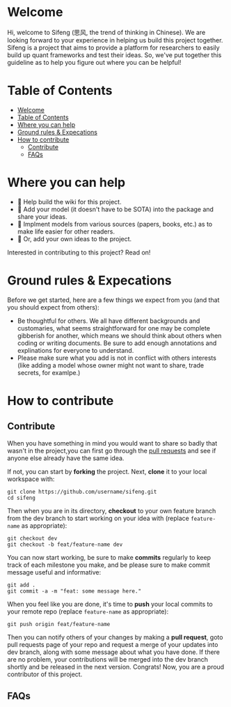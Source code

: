 # Welcome

Hi, welcome to Sifeng (思风, the trend of thinking in Chinese). We are looking forward to your experience in helping us build this project together. Sifeng is a project that aims to provide a platform for researchers to easily build up quant frameworks and test their ideas. So, we've put together this guideline as to help you figure out where you can be helpful!

# Table of Contents

- [Welcome](#welcome)
- [Table of Contents](#table-of-contents)
- [Where you can help](#where-you-can-help)
- [Ground rules \& Expecations](#ground-rules--expecations)
- [How to contribute](#how-to-contribute)
  - [Contribute](#contribute)
  - [FAQs](#faqs)

# Where you can help

- :monocle_face: Help build the wiki for this project.
- :cowboy_hat_face: Add your model (it doesn't have to be SOTA) into the package and share your ideas.
- :fox_face: Implment models from various sources (papers, books, etc.) as to make life easier for other readers.
- :partying_face: Or, add your own ideas to the project.

Interested in contributing to this project? Read on!

# Ground rules & Expecations

Before we get started, here are a few things we expect from you (and that you should expect from others):

- Be thoughtful for others. We all have different backgrounds and customaries, what seems straightforward for one may be complete gibberish for another, which means we should think about others when coding or writing documents. Be sure to add enough annotations and explinations for everyone to understand.
- Please make sure what you add is not in conflict with others interests (like adding a model whose owner might not want to share, trade secrets, for examlpe.)

# How to contribute

## Contribute

When you have something in mind you would want to share so badly that wasn't in the project,you can first go through the [pull requests](https://github.com/zty200489/sifeng/pulls) and see if anyone else already have the same idea.

If not, you can start by **forking** the project. Next, **clone** it to your local workspace with:

```shell
git clone https://github.com/username/sifeng.git
cd sifeng
```

Then when you are in its directory, **checkout** to your own feature branch from the dev branch to start working on your idea with (replace `feature-name` as appropriate):

```shell
git checkout dev
git checkout -b feat/feature-name dev
```

You can now start working, be sure to make **commits** regularly to keep track of each milestone you make, and be please sure to make commit message useful and informative:

```shell
git add .
git commit -a -m "feat: some message here."
```

When you feel like you are done, it's time to **push** your local commits to your remote repo (replace `feature-name` as appropriate):

```shell
git push origin feat/feature-name
```

Then you can notify others of your changes by making a **pull request**, goto pull requests page of your repo and request a merge of your updates into dev branch, along with some message about what you have done. If there are no problem, your contributions will be merged into the dev branch shortly and be released in the next version. Congrats! Now, you are a proud contributor of this project.

## FAQs

<!-- TODO: Finish FAQs -->
